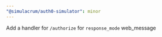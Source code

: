 ```yaml
---
"@simulacrum/auth0-simulator": minor
---
```


Add a handler for `/authorize` for `response_mode` web_message